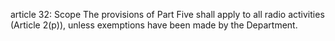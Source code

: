 article 32: Scope
The provisions of Part Five shall apply to all radio activities (Article 2(p)), unless exemptions have been made by the Department.
<ul>
</ul>